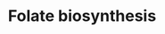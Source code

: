 ---
annotations:
- id: PW:0000002
  parent: classic metabolic pathway
  type: Pathway Ontology
  value: classic metabolic pathway
- id: PW:0000140
  parent: regulatory pathway
  type: Pathway Ontology
  value: folate metabolic pathway
authors:
- Egonw
- MaintBot
- AlexanderPico
- Mkutmon
- Eweitz
description: Pathway describe the folate synthesis.
last-edited: 2021-05-24
organisms:
- Bacillus subtilis
redirect_from:
- /index.php/Pathway:WP2360
- /instance/WP2360
- /instance/WP2360_r118112
revision: r118112
schema-jsonld:
- '@context': https://schema.org/
  '@id': https://wikipathways.github.io/pathways/WP2360.html
  '@type': Dataset
  creator:
    '@type': Organization
    name: WikiPathways
  description: Pathway describe the folate synthesis.
  keywords:
  - (2-amino-4-hydroxy-7,8-dihydropteridin-6-yl)methyl trihydrogen diphosphate
  - 2.5.1.15
  - 2.6.1.85
  - 4-Amino-4-deoxychorismate
  - 4-Aminobenzoate
  - 4.1.3.38
  - 5,6,7,8-tetrahydrofolic acid
  - 6.3.2.12
  - 6.3.2.17
  - 7,8-dihydropteroic acid
  - Chorismate
  - Dihydrofolic acid
  - dihydrofolate reductase
  - folate
  license: CC0
  name: Folate biosynthesis
seo: CreativeWork
title: Folate biosynthesis
wpid: WP2360
---